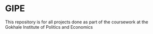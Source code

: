 # GIPE
This repository is for all projects done as part of the coursework at the Gokhale Institute of Politics and Economics
